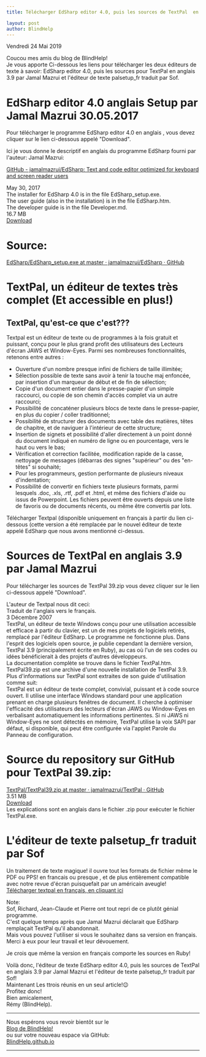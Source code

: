 ```yaml
---
title: Télécharger EdSharp editor 4.0, puis les sources de TextPal  en anglais 3.9 par Jamal Mazrui et l'éditeur de texte palsetup_fr traduit par Sof

layout: post
author: BlindHelp
---
```


<footer>Vendredi 24 Mai 2019</footer>


Coucou mes amis du blog de BlindHelp!               
Je vous apporte  Ci-dessous les liens pour télécharger les deux éditeurs de texte à savoir: EdSharp editor 4.0, puis les sources pour TextPal en anglais 3.9 par Jamal Mazrui et l'éditeur de texte palsetup_fr traduit par Sof.    

# EdSharp editor 4.0 anglais Setup par Jamal Mazrui 30.05.2017 #

Pour télécharger le programme EdSharp editor 4.0 en anglais , vous devez cliquer sur le lien ci-dessous appelé "Download".    

Ici je vous donne le descriptif en anglais du programme EdSharp fourni par l'auteur: Jamal Mazrui:    

[GitHub - jamalmazrui/EdSharp: Text and code editor optimized for keyboard and screen reader users](https://github.com/jamalmazrui/EdSharp)    

May 30, 2017    
The installer for EdSharp 4.0 is in the file EdSharp_setup.exe.    
The user guide (also in the installation) is in the file EdSharp.htm.    
The developer guide is in the file Developer.md.    
16.7 MB    
[Download](https://github.com/jamalmazrui/EdSharp/raw/master/EdSharp_setup.exe)    

# Source: #

[EdSharp/EdSharp_setup.exe at master · jamalmazrui/EdSharp · GitHub](https://github.com/jamalmazrui/EdSharp/blob/master/EdSharp_setup.exe)    

# TextPal, un éditeur de textes très complet (Et accessible en plus!) #

## TextPal, qu'est-ce que c'est??? ##

Textpal est un éditeur de texte ou de programmes à la fois gratuit et puissant, conçu pour le plus grand profit des utilisateurs des Lecteurs d'écran JAWS et Window-Eyes. Parmi ses nombreuses fonctionnalités, retenons entre autres :    

* Ouverture d'un nombre presque infini de fichiers de taille illimitée;
* Sélection possible de texte sans avoir à tenir la touche maj enfoncée, par insertion d'un marqueur de début et de fin de sélection;
* Copie d'un document entier dans le presse-papier d'un simple raccourci, ou copie de son chemin d'accès complet via un autre raccourci;
* Possibilité de concaténer plusieurs blocs de texte dans le presse-papier, en plus du copier / coller traditionnel;
* Possibilité de structurer des documents avec table des matières, têtes de chapitre, et de naviguer à l'intérieur de cette structure;
* Insertion de signets et possibilité d'aller directement à un point donné du document indiqué en numéro de ligne ou en pourcentage, vers le haut ou vers le bas;
* Vérification et correction facilitée, modification rapide de la casse, nettoyage de messages (débarras des signes "supérieur" ou des "en-têtes" si souhaité;
* Pour les programmeurs, gestion performante de plusieurs niveaux d'indentation;
* Possibilité de convertir en fichiers texte plusieurs formats, parmi lesquels .doc, .xls, .rtf, .pdf et .html, et même des fichiers d'aide ou issus de Powerpoint. Les fichiers peuvent être ouverts depuis une liste de favoris ou de documents récents, ou même être convertis par lots.

Télécharger Textpal (disponible uniquement en français à partir du lien ci-dessous (cette version a été remplacée par le nouvel éditeur de texte appelé EdSharp que nous avons mentionné ci-dessus.    

# Sources de TextPal  en anglais 3.9 par Jamal Mazrui #

Pour télécharger les sources  de TextPal 39.zip vous devez cliquer sur le lien ci-dessous appelé "Download".    

L'auteur de Textpal nous dit ceci:    
Traduit de l'anglais vers le français.    
3 Décembre 2007    
TextPal, un éditeur de texte Windows conçu pour une utilisation accessible et efficace à partir du clavier, est un de mes projets de logiciels retirés, remplacé par l'éditeur EdSharp. Le programme ne fonctionne plus. Dans l'esprit des logiciels open source, je publie cependant la dernière version, TextPal 3.9 (principalement écrite en Ruby), au cas où l'un de ses codes ou idées bénéficierait à des projets d'autres développeurs.    
La documentation complète se trouve dans le fichier TextPal.htm. TextPal39.zip est une archive d'une nouvelle installation de TextPal 3.9.    
Plus d'informations sur TextPal sont extraites de son guide d'utilisation comme suit:    
TextPal est un éditeur de texte complet, convivial, puissant et à code source ouvert. Il utilise une interface Windows standard pour une application prenant en charge plusieurs fenêtres de document. Il cherche à optimiser l'efficacité des utilisateurs des lecteurs d'écran JAWS ou Window-Eyes en verbalisant automatiquement les informations pertinentes. Si ni JAWS ni Window-Eyes ne sont détectés en mémoire, TextPal utilise la voix SAPI par défaut, si disponible, qui peut être configurée via l'applet Parole du Panneau de configuration.    

# Source du repository sur GitHub pour TextPal 39.zip: #

[TextPal/TextPal39.zip at master · jamalmazrui/TextPal · GitHub](https://github.com/jamalmazrui/TextPal/blob/master/TextPal39.zip)    
3.51 MB    
[Download](https://github.com/jamalmazrui/TextPal/raw/master/TextPal39.zip)    
Les explications sont en anglais dans le fichier .zip pour exécuter le fichier TextPal.exe.    

# L'éditeur de texte palsetup_fr traduit par Sof #

Un traitement de texte magique! il ouvre tout les formats de fichier même le PDF ou PPS! en francais ou presque , et de plus entièrement compatible avec notre revue d'écran puisquefait par un américain aveugle!    
[Télécharger textpal en français, en cliquant ici](http://netwalker.free.fr/share/palsetup_fr.exe)    

Note:    
Sof, Richard, Jean-Claude et Pierre ont tout repri de ce plutôt génial programme.    
C'est quelque temps après que Jamal Mazrui déclarait que EdSharp remplaçait TextPal qu'il abandonnait.    
Mais vous pouvez l'utiliser si vous le souhaitez dans sa version en français.    
Merci à eux pour leur travail et leur dévouement.    

Je crois que même la version en français comporte les sources en Ruby!    

Voilà donc, l'éditeur de texte EdSharp editor 4.0, puis les sources de TextPal  en anglais 3.9 par Jamal Mazrui et l'éditeur de texte palsetup_fr traduit par Sof!                 
Maintenant Les ttrois réunis en un seul article!😉    
Profitez donc!    
Bien amicalement,              
Rémy (BlindHelp).

---

Nous espérons vous revoir bientôt sur le      
[Blog de BlindHelp!](http://blindhelp.blogspot.fr/)                    
ou sur  votre nouveau espace via GitHub:                     
[BlindHelp.github.io](https://blindhelp.github.io)                    

---